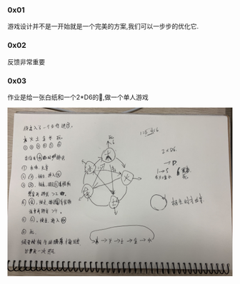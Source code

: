 ### 0x01
游戏设计并不是一开始就是一个完美的方案,我们可以一步步的优化它.

### 0x02
反馈非常重要

### 0x03
作业是给一张白纸和一个2*D6的🎲️,做一个单人游戏

<img src="pic_1.jpg" width="1024" hspace="0px" align="left" >
